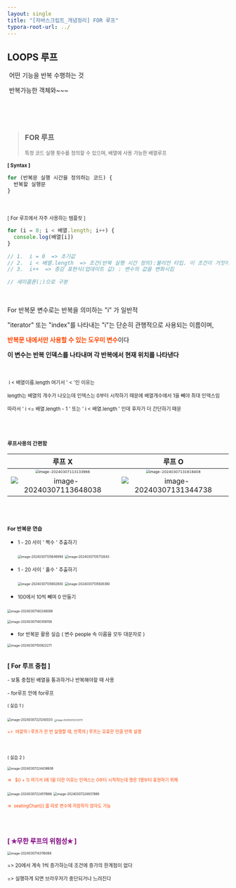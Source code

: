 ```yaml
---
layout: single
title: "[자바스크립트_개념정리] FOR 루프"
typora-root-url: ../
---
```




## LOOPS   루프

​	어떤 기능을 반복 수행하는 것

​	반복가능한 객체와~~~

​	



<br>

> ### FOR 루프
>
><span style="font-size:80%">특정 코드 실행 횟수를 정의할 수 있으며, 배열에 사용 가능한 배열루프</span>





<span style="font-size:80%; font-weight:bold">[ Syntax ]</span>

```javascript
for (반복문 실행 시간을 정의하는 코드) {
  반복할 실행문
}
```

<br>

<span style="font-size:80%">[ For 루프에서 자주 사용하는 템플릿 ]</span>

```javascript
for (i = 0; i < 배열.length; i++) {
  console.log(배열[i])
}

// 1.  i = 0  => 초기값
// 2.  i < 배열.length  => 조건(반복 실행 시간 정의):불리언 타입. 이 조건이 거짓이 될 때 루프가 종료
// 3.  i++  => 증감 표현식(업데이트 값) : 변수의 값을 변화시킴

// 세미콜론(;)으로 구분
```

<br>

For 반복문 변수로는 반복을 의미하는 "i" 가 일반적

"iterator" 또는 "index"를 나타내는 "i"는 단순히 관행적으로 사용되는 이름이며, 

<span style="color:orangered"> **반복문 내에서만 사용할 수 있는 도우미 변수**</span>이다

**이 변수는 반복 인덱스를 나타내며 각 반복에서 현재 위치를 나타낸다**

<br>

<span style="font-size:80%;"> i < 배열이름.length 여기서 ' < '인 이유는  </span>

<span style="font-size:80%">length는 배열의 개수가 나오는데 인덱스는 0부터 시작하기 때문에 배열개수에서 1을 빼야 최대 인덱스임</span>

<span style="font-size:80%">따라서 ' i <= 배열.length - 1 '  또는  ' i < 배열.length ' 인데 후자가 더 간단하기 때문</span>

<br>

<br>

<span style="font-size:85%; font-weight:bold">루프사용의 간편함</span>


|                            루프 X                            |                            루프 O                            |
| :----------------------------------------------------------: | :----------------------------------------------------------: |
| <img src="/images/2024-03-07-loops/image-20240307113133966.png" alt="image-20240307113133966" style="zoom:50%;" /> | <img src="/images/2024-03-07-loops/image-20240307131618408.png" alt="image-20240307131618408" style="zoom:50%;" /> |
| <img src="/images/2024-03-07-loops/image-20240307113648038.png" alt="image-20240307113648038"  /> | <img src="/images/2024-03-07-loops/image-20240307131344738.png" alt="image-20240307131344738"  /> |

<br>

<br>

<span style="font-size:85%; font-weight:bold"> For 반복문 연습 </span>



- <span style="font-size:80%">1 - 20 사이 ' 짝수 ' 추출하기</span>

  <img src="/images/2024-03-07-loops/image-20240307135646994.png" alt="image-20240307135646994" style="zoom:50%;" />

  <img src="/images/2024-03-07-loops/image-20240307135712643.png" alt="image-20240307135712643" style="zoom:50%;" />

  <br>

- <span style="font-size:80%">1 - 20 사이 ' 홀수 ' 추출하기</span>

  

  <img src="/images/2024-03-07-loops/image-20240307135902800.png" alt="image-20240307135902800" style="zoom:50%;" />

  <img src="/images/2024-03-07-loops/image-20240307135926380.png" alt="image-20240307135926380" style="zoom:50%;" />

  <br>

- <span style="font-size:80%">100에서 10씩 빼며 0 만들기</span>

  

​	<img src="/images/2024-03-07-loops_For/image-20240307140248088.png" alt="image-20240307140248088" style="zoom:50%;" />

 <img src="/images/2024-03-07-loops_For/image-20240307140356158.png" alt="image-20240307140356158" style="zoom:50%;" />

<br>

- <span style="font-size:80%">for 반복문 활용 실습 ( 변수 people 속 이름을 모두 대문자로 )</span>

<img src="/images/2024--03-07-loops_array/image-20240307150922271.png" alt="image-20240307150922271" style="zoom:50%;" />

<br>

<br>

**[ For 루프 중첩 ]**

<span style="font-size:80%">- 보통 중첩된 배열을 통과하거나 반복해야할 때 사용</span>

<span style="font-size:80%">- for루프 안에 for루프</span>



<span style="font-size:70%">( 실습 1 ) </span>

<img src="/images/2024--03-07-loops_array/image-20240307221240033.png" alt="image-20240307221240033" style="zoom:50%;" />

<img src="/images/2024--03-07-loops_array/image-20240307221331711.png" alt="image-20240307221331711" style="zoom: 33%;" />

<span style="color:orangered; font-size:70%">=>  바깥의 i 루프가 한 번 실행할 때, 안쪽의 j 루프는 유효한 만큼 반복 실행 </span>



<br>

<span style="font-size:70%">( 실습 2 )</span>

<img src="/images/2024--03-07-loops_array/image-20240307224438608.png" alt="image-20240307224438608" style="zoom:50%;" />

<span style="color:orangered; font-size:70%">=>   ${i + 1} 여기서 i에 1을 더한 이유는 인덱스는 0부터 시작하는데 행은 1행부터 표현하기 위해</span>

<img src="/images/2024--03-07-loops_array/image-20240307224511686.png" alt="image-20240307224511686" style="zoom:50%;" />

<img src="/images/2024--03-07-loops_array/image-20240307224837889.png" alt="image-20240307224837889" style="zoom:50%;" />

<span style="color:orangered; font-size:70%">=>  seatingChart[i] 를 따로 변수에 저장하지 않아도 가능</span>

<br>

<br>

<span style="color:purple; font-weight:bold; font-size:105%">[ ✯무한 루프의 위험성✯ ]</span>



<img src="/images/2024-03-07-loops/image-20240307143116088.png" alt="image-20240307143116088" style="zoom:50%;" />

<span style="font-size:80%">=>  20에서 계속 1씩 증가하는데 조건에 증가의 한계점이 없다</span>

<span style="font-size:80%">=>  실행하게 되면 브라우저가 중단되거나 느려진다</span>


